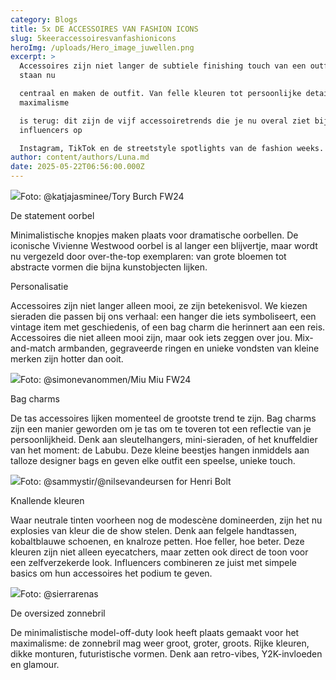 ```yaml
---
category: Blogs
title: 5x DE ACCESSOIRES VAN FASHION ICONS
slug: 5keeraccessoiresvanfashionicons
heroImg: /uploads/Hero_image_juwellen.png
excerpt: >
  Accessoires zijn niet langer de subtiele finishing touch van een outfit, ze
  staan nu 

  centraal en maken de outfit. Van felle kleuren tot persoonlijke details. Het
  maximalisme 

  is terug: dit zijn de vijf accessoiretrends die je nu overal ziet bij fashion
  influencers op 

  Instagram, TikTok en de streetstyle spotlights van de fashion weeks.
author: content/authors/Luna.md
date: 2025-05-22T06:56:00.000Z
---
```


![](/uploads/Earrings_image.png)Foto: @katjajasminee/Tory Burch FW24


De statement oorbel


Minimalistische knopjes maken plaats voor dramatische oorbellen. De iconische 
Vivienne Westwood oorbel is al langer een blijvertje, maar wordt nu vergezeld door 
over-the-top exemplaren: van grote bloemen tot abstracte vormen die bijna 
kunstobjecten lijken.


Personalisatie


Accessoires zijn niet langer alleen mooi, ze zijn betekenisvol. We kiezen sieraden die 
passen bij ons verhaal: een hanger die iets symboliseert, een vintage item met 
geschiedenis, of een bag charm die herinnert aan een reis. Accessoires die niet alleen 
mooi zijn, maar ook iets zeggen over jou. Mix-and-match armbanden, gegraveerde 
ringen en unieke vondsten van kleine merken zijn hotter dan ooit.

![](/uploads/Bagcharms_image.png)Foto: @simonevanommen/Miu Miu FW24


Bag charms


De tas accessoires lijken momenteel de grootste trend te zijn. Bag charms zijn een 
manier geworden om je tas om te toveren tot een reflectie van je persoonlijkheid. Denk 
aan sleutelhangers, mini-sieraden, of het knuffeldier van het moment: de Labubu. Deze 
kleine beestjes hangen inmiddels aan talloze designer bags en geven elke outfit een 
speelse, unieke touch.

![](/uploads/Knalkleuren_image.png)Foto: @sammystir/@nilsevandeursen for Henri Bolt

Knallende kleuren


Waar neutrale tinten voorheen nog de modescène domineerden, zijn het nu explosies 
van kleur die de show stelen. Denk aan felgele handtassen, kobaltblauwe schoenen, en
knalroze petten. Hoe feller, hoe beter. Deze kleuren zijn niet alleen eyecatchers, maar 
zetten ook direct de toon voor een zelfverzekerde look. Influencers combineren ze juist 
met simpele basics om hun accessoires het podium te geven.

![](/uploads/Zonnebrillen_image.png)Foto: @sierrarenas


De oversized zonnebril


De minimalistische model-off-duty look heeft plaats gemaakt voor het maximalisme: de 
zonnebril mag weer groot, groter, groots. Rijke kleuren, dikke monturen, futuristische vormen. 
Denk aan retro-vibes, Y2K-invloeden en glamour.

